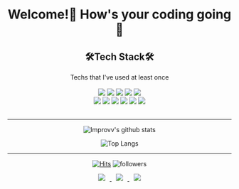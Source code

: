 <div align=center><h1>Welcome!👋 How's your coding going🤡</h1></div>

<div align=center><h2>🛠Tech Stack🛠</h2>
Techs that I've used at least once</div>

<div align=center>
<br>
<img src="https://img.shields.io/badge/JAVA-007396?style=for-the-badge&logo=java&logoColor=white">
<img src="https://img.shields.io/badge/Spring-6DB33F?style=for-the-badge&logo=Spring&logoColor=white">
<img src="https://img.shields.io/badge/mysql-4479A1?style=for-the-badge&logo=mysql&logoColor=white">
<img src="https://img.shields.io/badge/mariaDB-003545?style=for-the-badge&logo=mariaDB&logoColor=white">
<img src="https://img.shields.io/badge/javascript-F7DF1E?style=for-the-badge&logo=javascript&logoColor=black">
<br>
<img src="https://img.shields.io/badge/jquery-0769AD?style=for-the-badge&logo=jquery&logoColor=white">
<img src="https://img.shields.io/badge/html-E34F26?style=for-the-badge&logo=html5&logoColor=white">
<img src="https://img.shields.io/badge/css-1572B6?style=for-the-badge&logo=css3&logoColor=white">
<img src="https://img.shields.io/badge/github-181717?style=for-the-badge&logo=github&logoColor=white">
<img src="https://img.shields.io/badge/linux-FCC624?style=for-the-badge&logo=linux&logoColor=black">
<img src="https://img.shields.io/badge/Python-3766AB?style=for-the-badge&logo=Python&logoColor=white"/>
<br><br>
</div>
<hr>

<div align=center>

![Improvv's github stats](https://github-readme-stats.vercel.app/api?username=improvv&show_icons=true&theme=radical) 

![Top Langs](https://github-readme-stats.vercel.app/api/top-langs/?username=improvv&layout=compact&theme=dracula)

<!--[![Solved.ac Profile](http://mazassumnida.wtf/api/generate_badge?boj=jinjeong619)](https://solved.ac/jinjeong619)
    
<img src="http://mazandi.herokuapp.com/api?handle=jinjeong619&theme=warm"/>-->

<hr>

[![Hits](https://hits.seeyoufarm.com/api/count/incr/badge.svg?url=https%3A%2F%2Fgithub.com%2Fimprovv%2Fhit-counter&count_bg=%239EC8FF&title_bg=%238DAEFF&icon=codeigniter.svg&icon_color=%23F7D4D4&title=hits&edge_flat=false)](https://hits.seeyoufarm.com)
![followers](https://img.shields.io/github/followers/improvv?style=social)

<a href="https://howsitgoin.tistory.com">
    <img 
        src="http://img.shields.io/badge/-Tech%20Blog-655ced?style=flat&logo=github&link=https://howsitgoin.tistory.com/"
        style="height : auto; margin-left : 10px; margin-right : 10px;"/>
</a> <a href="https://instagram.com/improvv_dev">
    <img 
        src="http://img.shields.io/badge/-Instagram-white?style=flat&logo=Instagram&link=https://instagram.com/improvv_dev/"
        style="height : auto; margin-left : 10px; margin-right : 10px;"/>
</a> <a href="mailto:jinjeong619@gmail.com">
    <img 
        src="https://img.shields.io/badge/Gmail-d14836?style=flat-square&logo=Gmail&logoColor=white&link=mailto:jinjeong619@gmail.com"
        style="height : auto; margin-left : 10px; margin-right : 10px;"/>
</a>

</div>
